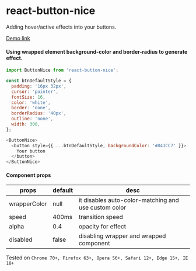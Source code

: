 # react-button-nice
Adding hover/active effects into your buttons. 


[Demo link](https://codesandbox.io/s/rmywll97lq)

#### Using wrapped element background-color and border-radius to generate effect.

```javascript
import ButtonNice from 'react-button-nice';

const btnDefaultStyle = {
  padding: '16px 32px',
  cursor: 'pointer',
  fontSize: 16,
  color: 'white',
  border: 'none',
  borderRadius: '40px',
  outline: 'none',
  width: 300,
};

<ButtonNice>
  <button style={{ ...btnDefaultStyle, backgroundColor: '#843CC7' }}>
    Your button
  </button>
</ButtonNice>
```

#### Component props

| props | default | desc
|------|------|------
|wrapperColor| null| it disables auto-color-matching and use custom color
|speed| 400ms | transition speed
|alpha| 0.4 | opacity for effect
|disabled| false | disabling wrapper and wrapped component

Tested on `Chrome 70+, Firefox 63+, Opera 56+, Safari 12+, Edge 15+, IE 10+`